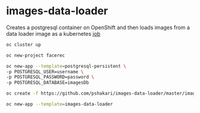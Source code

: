 # images-data-loader
Creates a postgresql container on OpenShift and then loads images from a data loader image as a kubernetes [job](http://kubernetesbyexample.com/jobs/)


```sh
oc cluster up

oc new-project facerec

oc new-app --template=postgresql-persistent \
-p POSTGRESQL_USER=username \
-p POSTGRESQL_PASSWORD=password \
-p POSTGRESQL_DATABASE=imagesDb
```

```sh
oc create -f https://github.com/pshakari/images-data-loader/master/images-data-loader.yaml 

oc new-app --template=images-data-loader
```
